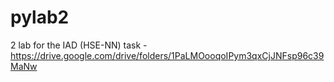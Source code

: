 # pylab2
2 lab for the IAD (HSE-NN)
task - https://drive.google.com/drive/folders/1PaLMOooqoIPym3qxCjJNFsp96c39MaNw
